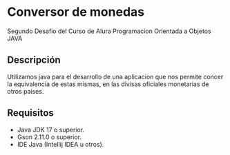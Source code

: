 # Conversor de monedas

Segundo Desafio del Curso de Alura
Programacion Orientada a Objetos JAVA

## Descripción

Utilizamos java para el desarrollo de una aplicacion que nos permite concer la equivalencia de estas mismas, en las divisas oficiales monetarias de otros paises.

## Requisitos
* Java JDK 17 o superior.
* Gson 2.11.0 o superior.
* IDE Java (Intellij IDEA u otros).